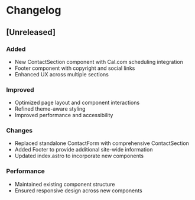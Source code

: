 # Changelog

## [Unreleased]

### Added
- New ContactSection component with Cal.com scheduling integration
- Footer component with copyright and social links
- Enhanced UX across multiple sections

### Improved
- Optimized page layout and component interactions
- Refined theme-aware styling
- Improved performance and accessibility

### Changes
- Replaced standalone ContactForm with comprehensive ContactSection
- Added Footer to provide additional site-wide information
- Updated index.astro to incorporate new components

### Performance
- Maintained existing component structure
- Ensured responsive design across new components
